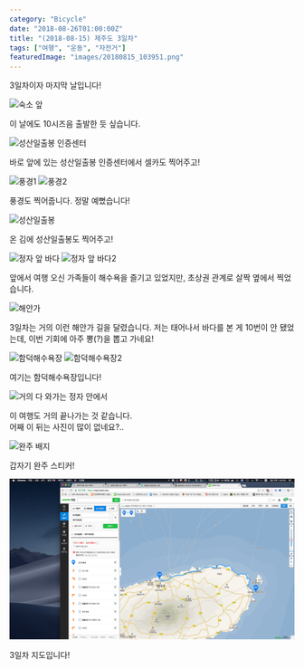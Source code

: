 ```yaml
---
category: "Bicycle"
date: "2018-08-26T01:00:00Z"
title: "(2018-08-15) 제주도 3일차"
tags: ["여행", "운동", "자전거"]
featuredImage: "images/20180815_103951.png"
---
```

3일차이자 마지막 날입니다!  

![숙소 앞](images/20180815_103951.png)

이 날에도 10시즈음 출발한 듯 싶습니다.  

![성산일출봉 인증센터](images/20180815_104414.png)

바로 앞에 있는 성산일출봉 인증센터에서 셀카도 찍어주고!  

![풍경1](images/20180815_104709.png)
![풍경2](images/20180815_104711.png)

풍경도 찍어줍니다. 정말 예뻤습니다!  

![성산일출봉](images/20180815_113155.png)

온 김에 성산일출봉도 찍어주고!  

![정자 앞 바다](images/20180815_120143.png)
![정자 앞 바다2](images/20180815_120145.png)

앞에서 여행 오신 가족들이 해수욕을 즐기고 있었지만, 초상권 관계로 살짝 옆에서 찍었습니다.  

![해안가](images/20180815_124523.png)

3일차는 거의 이런 해안가 길을 달렸습니다. 저는 태어나서 바다를 본 게 10번이 안 됐었는데, 이번 기회에 아주 뽕(?)을 뽑고 가네요!  

![함덕해수욕장](images/20180815_135034.png)
![함덕해수욕장2](images/20180815_142751.png)

여기는 함덕해수욕장입니다!  

![거의 다 와가는 정자 안에서](images/20180815_155419.png)

이 여행도 거의 끝나가는 것 같습니다.  
어째 이 뒤는 사진이 많이 없네요?..  

![완주 배지](images/20180815_165850.png)

갑자기 완주 스티커!  

![3일차 지도](images/3일차_map.png)

3일차 지도입니다!
